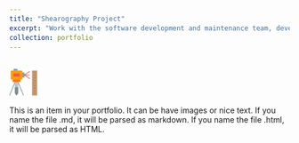 ```yaml
---
title: "Shearography Project"
excerpt: "Work with the software development and maintenance team, development of a program to ensure the maintenance of oil and gas pipelines using the C# language in Visual Studio."
collection: portfolio
---
```


<br/><img src='/images/shear.png' width="50" height="50">

This is an item in your portfolio. It can be have images or nice text. If you name the file .md, it will be parsed as markdown. If you name the file .html, it will be parsed as HTML. 
